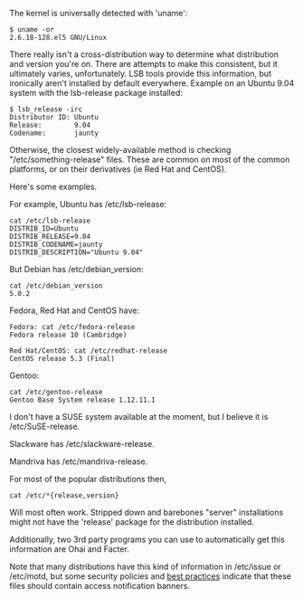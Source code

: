 
The kernel is universally detected with 'uname':

```
$ uname -or
2.6.18-128.el5 GNU/Linux

```

There really isn't a cross-distribution way to determine what distribution and version you're on. There are attempts to make this consistent, but it ultimately varies, unfortunately. LSB tools provide this information, but ironically aren't installed by default everywhere. Example on an Ubuntu 9.04 system with the lsb-release package installed:

```
$ lsb_release -irc
Distributor ID: Ubuntu
Release:        9.04
Codename:       jaunty

```

Otherwise, the closest widely-available method is checking "/etc/something-release" files. These are common on most of the common platforms, or on their derivatives (ie Red Hat and CentOS).

Here's some examples.

For example, Ubuntu has /etc/lsb-release:

```
cat /etc/lsb-release
DISTRIB_ID=Ubuntu
DISTRIB_RELEASE=9.04
DISTRIB_CODENAME=jaunty
DISTRIB_DESCRIPTION="Ubuntu 9.04"

```

But Debian has /etc/debian_version:

```
cat /etc/debian_version
5.0.2

```

Fedora, Red Hat and CentOS have:

```
Fedora: cat /etc/fedora-release
Fedora release 10 (Cambridge)

Red Hat/CentOS: cat /etc/redhat-release
CentOS release 5.3 (Final)

```

Gentoo:

```
cat /etc/gentoo-release
Gentoo Base System release 1.12.11.1

```

I don't have a SUSE system available at the moment, but I believe it is /etc/SuSE-release.

Slackware has /etc/slackware-release.

Mandriva has /etc/mandriva-release.

For most of the popular distributions then,

```
cat /etc/*{release,version}

```

Will most often work. Stripped down and barebones "server" installations might not have the 'release' package for the distribution installed.

Additionally, two 3rd party programs you can use to automatically get this information are Ohai and Facter.

Note that many distributions have this kind of information in /etc/issue or /etc/motd, but some security policies and [best practices](http://cisecurity.org/) indicate that these files should contain access notification banners.

